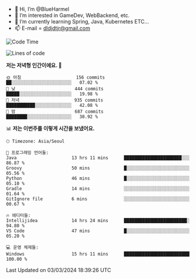 - 👋 Hi, I’m @BlueHarmel
- 👀 I’m interested in GameDev, WebBackend, etc.
- 🌱 I’m currently learning Spring, Java, Kubernetes ETC...
- 📫 E-mail = dldjdtjr@gmail.com
  <!--START_SECTION:waka-->
![Code Time](http://img.shields.io/badge/Code%20Time-437%20hrs%2020%20mins-blue)

![Lines of code](https://img.shields.io/badge/%EC%A0%80%EB%8A%94%20%EC%97%AC%ED%83%9C%EA%B9%8C%EC%A7%80%20-39.8%20million%20%EC%A4%84%EC%9D%98%20%EC%BD%94%EB%93%9C%EB%A5%BC%20%EC%9E%91%EC%84%B1%ED%96%88%EC%96%B4%EC%9A%94.-blue)

**저는 저녁형 인간이에요. 🦉** 

```text
🌞 아침                     156 commits         ██░░░░░░░░░░░░░░░░░░░░░░░   07.02 % 
🌆 낮　                     444 commits         █████░░░░░░░░░░░░░░░░░░░░   19.98 % 
🌃 저녁                     935 commits         ███████████░░░░░░░░░░░░░░   42.08 % 
🌙 밤　                     687 commits         ████████░░░░░░░░░░░░░░░░░   30.92 % 
```


📊 **저는 이번주를 이렇게 시간을 보냈어요.** 

```text
🕑︎ Timezone: Asia/Seoul

💬 프로그래밍 언어들: 
Java                     13 hrs 11 mins      ██████████████████████░░░   86.87 % 
Groovy                   50 mins             █░░░░░░░░░░░░░░░░░░░░░░░░   05.56 % 
Python                   46 mins             █░░░░░░░░░░░░░░░░░░░░░░░░   05.10 % 
Gradle                   14 mins             ░░░░░░░░░░░░░░░░░░░░░░░░░   01.64 % 
GitIgnore file           6 mins              ░░░░░░░░░░░░░░░░░░░░░░░░░   00.67 % 

🔥 에디터들: 
Intellijidea             14 hrs 24 mins      ████████████████████████░   94.80 % 
VS Code                  47 mins             █░░░░░░░░░░░░░░░░░░░░░░░░   05.20 % 

💻 운영 체제들: 
Windows                  15 hrs 11 mins      █████████████████████████   100.00 % 
```


 Last Updated on 03/03/2024 18:39:26 UTC
<!--END_SECTION:waka-->
<!---
BlueHarmel/BlueHarmel is a ✨ special ✨ repository because its `README.md` (this file) appears on your GitHub profile.
You can click the Preview link to take a look at your changes.
--->

